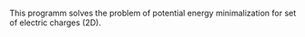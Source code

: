 This programm solves the problem of potential energy minimalization for set of electric charges (2D). 
